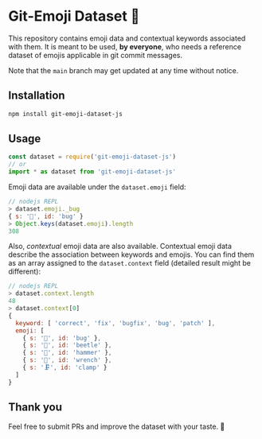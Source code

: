 # Git-Emoji Dataset 📑

This repository contains emoji data and contextual keywords associated with them. It is meant to be used, **by everyone**, who needs a reference dataset of emojis applicable in git commit messages.

Note that the `main` branch may get updated at any time without notice.

## Installation

```sh
npm install git-emoji-dataset-js
```

## Usage

```ts
const dataset = require('git-emoji-dataset-js')
// or
import * as dataset from 'git-emoji-dataset-js'
```

Emoji data are available under the `dataset.emoji` field:

```js
// nodejs REPL
> dataset.emoji._bug
{ s: '🐛', id: 'bug' }
> Object.keys(dataset.emoji).length
308
```

Also, *contextual* emoji data are also available. Contextual emoji data describe the association between keywords and emojis. You can find them as an array assigned to the `dataset.context` field (detailed result might be different):

```js
// nodejs REPL
> dataset.context.length
48
> dataset.context[0]
{
  keyword: [ 'correct', 'fix', 'bugfix', 'bug', 'patch' ],
  emoji: [
    { s: '🐛', id: 'bug' },
    { s: '🐞', id: 'beetle' },
    { s: '🔨', id: 'hammer' },
    { s: '🔧', id: 'wrench' },
    { s: '🗜', id: 'clamp' }
  ]
}
```

## Thank you

Feel free to submit PRs and improve the dataset with your taste. 🍏
